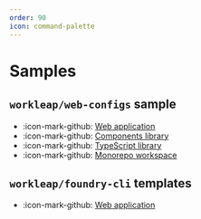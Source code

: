 ```yaml
---
order: 90
icon: command-palette
---
```


# Samples

## `workleap/web-configs` sample

- :icon-mark-github: [Web application](https://github.com/gsoft-inc/wl-web-configs/tree/main/sample/app)
- :icon-mark-github: [Components library](https://github.com/gsoft-inc/wl-web-configs/tree/main/sample/components)
- :icon-mark-github: [TypeScript library](https://github.com/gsoft-inc/wl-web-configs/tree/main/sample/utils)
- :icon-mark-github: [Monorepo workspace](https://github.com/gsoft-inc/wl-web-configs/blob/main/tsconfig.json)

## `workleap/foundry-cli` templates

- :icon-mark-github: [Web application](https://github.com/gsoft-inc/wl-foundry-cli/tree/main/templates/web-application)
